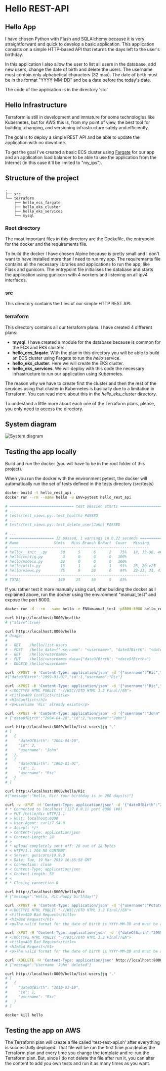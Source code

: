 # Hello REST-API

## Hello App
I have chosen Python with Flash and SQLAlchemy because it is very straightforward and quick to develop a basic application.
This application consists on a simple HTTP-based API that returns the days left to the user's birthday.

In this application I also allow the user to list all users in the database, add new users, change the date of birth and delete the users.
The username must contain only alphabetical characters (32 max).
The date of birth must be in the format "YYYY-MM-DD" and be a date before the today's date.

The code of the application is in the directory 'src'

## Hello Infrastructure
Terraform is still in development and immature for some technologies like Kubernetes, but for AWS this is, from my point of view, the best tool for building, changing, and versioning infrastructure safely and efficiently.

The goal is to deploy a simple REST API and be able to update the application with no downtime.

To get the goal I've created a basic ECS cluster using [Fargate](https://docs.aws.amazon.com/AmazonECS/latest/developerguide/launch_types.html#launch-type-fargate) for our app and an application load balancer to be able to use the application from the Internet (in this case it'll be limited to "my_ips").

## Structure of the project
```
.
├── src
└── terraform
    ├── hello_ecs_fargate
    ├── hello_eks_cluster
    ├── hello_eks_services
    └── mysql
```

### Root directory
The most important files in this directory are the Dockefile, the entrypoint for the docker and the requirements file.

To build the docker I have chosen Alpine because is pretty small and I don't want to have installed more than I need to run my app.
The requirements file contains all the necessary libraries and applications to run the app, like Flask and gunicorn.
The entrypoint file initialises the database and starts the application using gunicorn with 4 workers and listening on all ipv4 interfaces.

### src
This directory contains the files of our simple HTTP REST API.

### terraform
This directory contains all our terraform plans. 
I have created 4 different plans:
* **mysql**. I have created a module for the database because is common for the ECS and EKS clusters.
* **hello_ecs_fagate**. With the plan in this directory you will be able to build an ECS cluster using Fargate to run the *hello* service.
* **hello_eks_cluster**. Here we will create the EKS cluster.
* **hello_eks_services**. We will deploy with this code the necessary infrastructure to run our application using Kubernetes.

The reason why we have to create first the cluster and then the rest of the services using that cluster in Kubernetes is basically due to a limitation in Terraform. You can read more about this in the *hello_eks_cluster* directory.

To undestand a little more about each one of the Terraform plans, please, you only need to access the directory.


## System diagram
![System diagram](./aws_infra.png)


## Testing the app locally
Build and run the docker (you will have to be in the root folder of this project).

When you run the docker with the environment pytest, the docker will automatically run the set of tests defined in the tests directory (src/tests)
```bash
docker build -t hello_rest_api .
docker run --rm --name hello -e ENV=pytest hello_rest_api

# ============================= test session starts ==============================
# ...
# tests/test_views.py::test_healthz PASSED                                 [  8%]
# ...
# tests/test_views.py::test_delete_user[John] PASSED                       [100%]

# ...
# ==================== 12 passed, 1 warnings in 0.22 seconds =====================
# Name                Stmts   Miss Branch BrPart  Cover   Missing
# ---------------------------------------------------------------
# hello/__init__.py      30      5      6      2    75%   18, 33-36, 46, 17->18, 31->33
# hello/config.py         4      0      0      0   100%
# hello/models.py        22      0      0      0   100%
# hello/utils.py         18      1      4      1    91%   25, 20->25
# hello/views.py         75      9     20      6    84%   22-23, 31, 47, 51, 94, 107, 136, 144, 46->47, 50->51, 85->94, 104->exit, 106->107, 129->136
# ---------------------------------------------------------------
# TOTAL                 149     15     30      9    85%
``` 


If you rather test it more manually using curl, after building the docker as I explained above, run the docker using the environment "manual_test" and expose the port 8000.

```bash
docker run -d --rm --name hello -e ENV=manual_test -p8000:8000 hello_rest_api

curl http://localhost:8000/healthz
# {"alive":true}

curl http://localhost:8000/hello
# Usage:
# 
# - GET    /hello/list-users
# - POST   /hello data={"username": "<username>", "dateOfBirth": "<dateOfBirth>"}
# - GET    /hello/<username>
# - PUT    /hello/<username> data={"dateOfBirth": "<dateOfBirth>"}
# - DELETE /hello/<username>

curl -XPOST -H 'Content-Type: application/json' -d '{"username":"Ric","dateOfBirth":"1999-01-01"}' http://localhost:8000/hello
#{"dateOfBirth":"1999-01-01","id":1,"username":"Ric"}

curl -XPOST -H 'Content-Type: application/json' -d '{"username":"Ric","dateOfBirth":"2004-04-20"}' http://localhost:8000/hello
# <!DOCTYPE HTML PUBLIC "-//W3C//DTD HTML 3.2 Final//EN">
# <title>409 Conflict</title>
# <h1>Conflict</h1>
# <p>Username 'Ric' already exists</p>

curl -XPOST -H 'Content-Type: application/json' -d '{"username":"John","dateOfBirth":"2004-04-20"}' http://localhost:8000/hello
# {"dateOfBirth":"2004-04-20","id":2,"username":"John"}

curl http://localhost:8000/hello/list-users|jq '.'
# [
#   {
#     "dateOfBirth": "2004-04-20",
#     "id": 2,
#     "username": "John"
#   },
#   {
#     "dateOfBirth": "1999-01-01",
#     "id": 1,
#     "username": "Ric"
#   }
# ]

curl http://localhost:8000/hello/Ric
#{"message":"Hello, Ric! Your birthday is in 288 days(s)"}

curl -v -XPUT -H 'Content-Type: application/json' -d '{"dateOfBirth":"2019-03-19"}' http://localhost:8000/hello/Ric
# * Connected to localhost (127.0.0.1) port 8000 (#0)
# > PUT /hello/Ric HTTP/1.1
# > Host: localhost:8000
# > User-Agent: curl/7.54.0
# > Accept: */*
# > Content-Type: application/json
# > Content-Length: 28
# > 
# * upload completely sent off: 28 out of 28 bytes
# < HTTP/1.1 204 NO CONTENT
# < Server: gunicorn/19.9.0
# < Date: Tue, 19 Mar 2019 16:35:58 GMT
# < Connection: close
# < Content-Type: application/json
# < Content-Length: 53
# < 
# * Closing connection 0

curl http://localhost:8000/hello/Ric
# {"message":"Hello, Ric Happy birthday!"}

curl -XPOST -H 'Content-Type: application/json' -d '{"username":"Potatoe","dateOfBirth":"2044-04-20"}' http://localhost:8000/hello
# <!DOCTYPE HTML PUBLIC "-//W3C//DTD HTML 3.2 Final//EN">
# <title>400 Bad Request</title>
# <h1>Bad Request</h1>
# <p>The valid format for the date of birth is YYYY-MM-DD and must be a date before the today date.</p>

curl -XPUT -H 'Content-Type: application/json' -d '{"dateOfBirth":"2055-03-19"}' http://localhost:8000/hello/Ric
# <!DOCTYPE HTML PUBLIC "-//W3C//DTD HTML 3.2 Final//EN">
# <title>400 Bad Request</title>
# <h1>Bad Request</h1>
# <p>The valid format for the date of birth is YYYY-MM-DD and must be a date before the today date.</p>

curl -XDELETE -H 'Content-Type: application/json' http://localhost:8000/hello/John
# {"message":"Username 'John' deleted"}

curl http://localhost:8000/hello/list-users|jq '.'
# [
#   {
#     "dateOfBirth": "2019-03-19",
#     "id": 1,
#     "username": "Ric"
#   }
# ]

docker kill hello
```

## Testing the app on AWS
The Terraform plan will create a file called 'test-rest-api.sh' after everything is successfully deployed.
That file will be run the first time you deploy the Terraform plan and every time you change the template and re-run the Terraform plan.
But, since I do not delete the file after run it, you can alter the content to add you own tests and run it as many times as you want.

